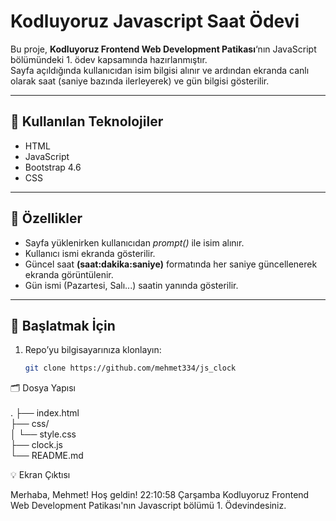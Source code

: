 # Kodluyoruz Javascript Saat Ödevi

Bu proje, **Kodluyoruz Frontend Web Development Patikası**‘nın JavaScript bölümündeki 1. ödev kapsamında hazırlanmıştır.  
Sayfa açıldığında kullanıcıdan isim bilgisi alınır ve ardından ekranda canlı olarak saat (saniye bazında ilerleyerek) ve gün bilgisi gösterilir.

---

## 🔧 Kullanılan Teknolojiler

- HTML  
- JavaScript  
- Bootstrap 4.6  
- CSS

---

## 📌 Özellikler

- Sayfa yüklenirken kullanıcıdan *prompt()* ile isim alınır.
- Kullanıcı ismi ekranda gösterilir.
- Güncel saat **(saat:dakika:saniye)** formatında her saniye güncellenerek ekranda görüntülenir.
- Gün ismi (Pazartesi, Salı...) saatin yanında gösterilir.

---

## 🚀 Başlatmak İçin

1. Repo’yu bilgisayarınıza klonlayın:
   ```bash
   git clone https://github.com/mehmet334/js_clock


🗂️ Dosya Yapısı<br><br>
.
├── index.html <br>
├── css/<br>
│   └── style.css<br>
├── clock.js<br>
└── README.md<br>

💡 Ekran Çıktısı

Merhaba, Mehmet! Hoş geldin!
22:10:58 Çarşamba
Kodluyoruz Frontend Web Development Patikası'nın Javascript bölümü 1. Ödevindesiniz.



